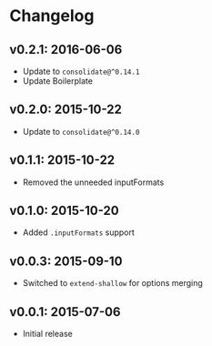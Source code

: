 # Changelog

## v0.2.1: 2016-06-06

- Update to `consolidate@^0.14.1`
- Update Boilerplate

## v0.2.0: 2015-10-22

- Update to `consolidate@^0.14.0`

## v0.1.1: 2015-10-22

- Removed the unneeded inputFormats

## v0.1.0: 2015-10-20

- Added `.inputFormats` support

## v0.0.3: 2015-09-10

- Switched to `extend-shallow` for options merging

## v0.0.1: 2015-07-06

- Initial release
